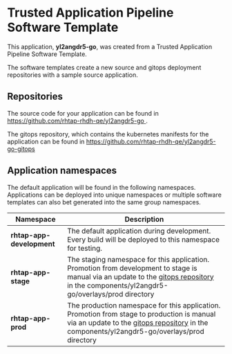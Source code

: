 # Trusted Application Pipeline Software Template

This application, **yl2angdr5-go**, was created from a Trusted Application Pipeline Software Template.

The software templates create a new source and gitops deployment repositories with a sample source application. 

## Repositories

The source code for your application can be found in [https://github.com/rhtap-rhdh-qe/yl2angdr5-go ](https://github.com/rhtap-rhdh-qe/yl2angdr5-go ).
 
The gitops repository, which contains the kubernetes manifests for the application can be found in 
[https://github.com/rhtap-rhdh-qe/yl2angdr5-go-gitops ](https://github.com/rhtap-rhdh-qe/yl2angdr5-go-gitops ) 

## Application namespaces 

The default application will be found in the following namespaces. Applications can be deployed into unique namespaces or multiple software templates can also bet generated into the same group namespaces.  

|  Namespace   |  Description   |  
| -------- | -------- |   
| **rhtap-app-development** | The default application during development. Every build will be deployed to this namespace for testing. | 
| **rhtap-app-stage** | The staging namespace for this application. Promotion from development to stage is manual via an update to the [gitops repository](https://github.com/rhtap-rhdh-qe/yl2angdr5-go-gitops ) in the components/yl2angdr5-go/overlays/prod directory |  
| **rhtap-app-prod** | The production namespace for this application. Promotion from stage to production is manual via an update to the [gitops repository](https://github.com/rhtap-rhdh-qe/yl2angdr5-go-gitops ) in the components/yl2angdr5-go/overlays/prod directory | 